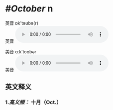 # ***\#October*** n
英音 ɒk'təʊbə(r)  
英音
<audio src="./media/October1.aac" controls="controls"></audio>

美音 ɑːk'toʊbər  
美音
<audio src="./media/October.aac" controls="controls"></audio>



  

英文释义
---
### 1.*高义频：* **十月（Oct.）**  


